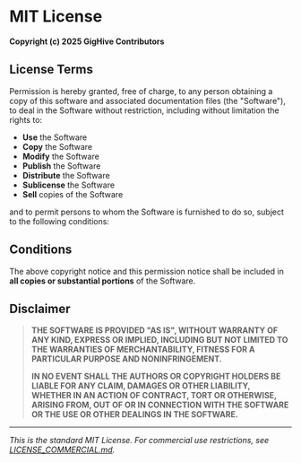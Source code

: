 # MIT License

**Copyright (c) 2025 GigHive Contributors**

## License Terms

Permission is hereby granted, free of charge, to any person obtaining a copy of this software and associated documentation files (the "Software"), to deal in the Software without restriction, including without limitation the rights to:

- **Use** the Software
- **Copy** the Software  
- **Modify** the Software
- **Publish** the Software
- **Distribute** the Software
- **Sublicense** the Software
- **Sell** copies of the Software

and to permit persons to whom the Software is furnished to do so, subject to the following conditions:

## Conditions

The above copyright notice and this permission notice shall be included in **all copies or substantial portions** of the Software.

## Disclaimer

> **THE SOFTWARE IS PROVIDED "AS IS", WITHOUT WARRANTY OF ANY KIND, EXPRESS OR IMPLIED, INCLUDING BUT NOT LIMITED TO THE WARRANTIES OF MERCHANTABILITY, FITNESS FOR A PARTICULAR PURPOSE AND NONINFRINGEMENT.**
>
> **IN NO EVENT SHALL THE AUTHORS OR COPYRIGHT HOLDERS BE LIABLE FOR ANY CLAIM, DAMAGES OR OTHER LIABILITY, WHETHER IN AN ACTION OF CONTRACT, TORT OR OTHERWISE, ARISING FROM, OUT OF OR IN CONNECTION WITH THE SOFTWARE OR THE USE OR OTHER DEALINGS IN THE SOFTWARE.**

---

*This is the standard MIT License. For commercial use restrictions, see [LICENSE_COMMERCIAL.md](LICENSE_COMMERCIAL.md).*
